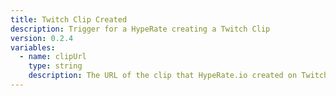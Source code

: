 ```yaml
---
title: Twitch Clip Created
description: Trigger for a HypeRate creating a Twitch Clip
version: 0.2.4
variables:
  - name: clipUrl
    type: string
    description: The URL of the clip that HypeRate.io created on Twitch
---
```

